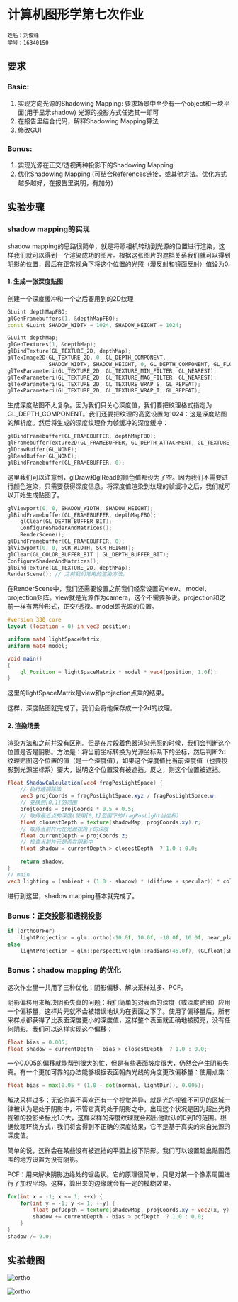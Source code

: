 # 计算机图形学第七次作业

```
姓名：刘俊峰
学号：16340150
```
## 要求
### Basic: 
1. 实现方向光源的Shadowing Mapping: 要求场景中至少有一个object和一块平面(用于显示shadow) 光源的投影方式任选其一即可 
2. 在报告里结合代码，解释Shadowing Mapping算法 
3. 修改GUI
### Bonus: 
1. 实现光源在正交/透视两种投影下的Shadowing Mapping 
2. 优化Shadowing Mapping (可结合References链接，或其他方法。优化方式越多越好，在报告里说明，有加分) 

## 实验步骤
### shadow mapping的实现
shadow mapping的思路很简单，就是将照相机转动到光源的位置进行渲染，这样我们就可以得到一个渲染成功的图片。根据这张图片的遮挡关系我们就可以得到阴影的位置，最后在正常视角下将这个位置的光照（漫反射和镜面反射）值设为0.

#### 1. 生成一张深度贴图
创建一个深度缓冲和一个之后要用到的2D纹理
```cpp
GLuint depthMapFBO;
glGenFramebuffers(1, &depthMapFBO);
const GLuint SHADOW_WIDTH = 1024, SHADOW_HEIGHT = 1024;

GLuint depthMap;
glGenTextures(1, &depthMap);
glBindTexture(GL_TEXTURE_2D, depthMap);
glTexImage2D(GL_TEXTURE_2D, 0, GL_DEPTH_COMPONENT, 
             SHADOW_WIDTH, SHADOW_HEIGHT, 0, GL_DEPTH_COMPONENT, GL_FLOAT, NULL);
glTexParameteri(GL_TEXTURE_2D, GL_TEXTURE_MIN_FILTER, GL_NEAREST);
glTexParameteri(GL_TEXTURE_2D, GL_TEXTURE_MAG_FILTER, GL_NEAREST);
glTexParameteri(GL_TEXTURE_2D, GL_TEXTURE_WRAP_S, GL_REPEAT); 
glTexParameteri(GL_TEXTURE_2D, GL_TEXTURE_WRAP_T, GL_REPEAT);
```
生成深度贴图不太复杂。因为我们只关心深度值，我们要把纹理格式指定为GL_DEPTH_COMPONENT。我们还要把纹理的高宽设置为1024：这是深度贴图的解析度。然后将生成的深度纹理作为帧缓冲的深度缓冲：
```cpp
glBindFramebuffer(GL_FRAMEBUFFER, depthMapFBO);
glFramebufferTexture2D(GL_FRAMEBUFFER, GL_DEPTH_ATTACHMENT, GL_TEXTURE_2D, depthMap, 0);
glDrawBuffer(GL_NONE);
glReadBuffer(GL_NONE);
glBindFramebuffer(GL_FRAMEBUFFER, 0);
```
这里我们可以注意到，glDraw和glRead的颜色值都设为了空。因为我们不需要进行颜色渲染，只需要获得深度信息。将深度值渲染到纹理的帧缓冲之后，我们就可以开始生成贴图了。
```cpp
glViewport(0, 0, SHADOW_WIDTH, SHADOW_HEIGHT);
glBindFramebuffer(GL_FRAMEBUFFER, depthMapFBO);
    glClear(GL_DEPTH_BUFFER_BIT);
    ConfigureShaderAndMatrices();
    RenderScene();
glBindFramebuffer(GL_FRAMEBUFFER, 0);
glViewport(0, 0, SCR_WIDTH, SCR_HEIGHT);
glClear(GL_COLOR_BUFFER_BIT | GL_DEPTH_BUFFER_BIT);
ConfigureShaderAndMatrices();
glBindTexture(GL_TEXTURE_2D, depthMap);
RenderScene(); // 之前我们常用的渲染方法。
```
在RenderScene中，我们还需要设置之前我们经常设置的view、 model、projection矩阵。view就是光源作为camera，这个不需要多说。projection和之前一样有两种形式，正交/透视。model即光源的位置。
```glsl
#version 330 core
layout (location = 0) in vec3 position;

uniform mat4 lightSpaceMatrix;
uniform mat4 model;

void main()
{
    gl_Position = lightSpaceMatrix * model * vec4(position, 1.0f);
}
```
这里的lightSpaceMatrix是view和projection点乘的结果。

这样，深度贴图就完成了。我们会将他保存成一个2d的纹理。

#### 2. 渲染场景
渲染方法和之前并没有区别。但是在片段着色器渲染光照的时候，我们会判断这个位置是否是阴影。方法是：将当前坐标转换为光源坐标系下的坐标，然后判断2d纹理贴图这个位置的值（是一个深度值），如果这个深度值比当前深度值（也要投影到光源坐标系）要大，说明这个位置没有被遮挡。反之，则这个位置被遮挡。
```glsl
float ShadowCalculation(vec4 fragPosLightSpace) {
    // 执行透视除法
    vec3 projCoords = fragPosLightSpace.xyz / fragPosLightSpace.w;
    // 变换到[0,1]的范围
    projCoords = projCoords * 0.5 + 0.5;
    // 取得最近点的深度(使用[0,1]范围下的fragPosLight当坐标)
    float closestDepth = texture(shadowMap, projCoords.xy).r; 
    // 取得当前片元在光源视角下的深度
    float currentDepth = projCoords.z;
    // 检查当前片元是否在阴影中
    float shadow = currentDepth > closestDepth  ? 1.0 : 0.0;

    return shadow;
}
// main
vec3 lighting = (ambient + (1.0 - shadow) * (diffuse + specular)) * color;    
```
进行到这里，shadow mapping基本就完成了。

### Bonus：正交投影和透视投影
```cpp
if (orthoOrPer)
	lightProjection = glm::ortho(-10.0f, 10.0f, -10.0f, 10.0f, near_plane, far_plane);
else
	lightProjection = glm::perspective(glm::radians(45.0f), (GLfloat)SHADOW_WIDTH / (GLfloat)SHADOW_HEIGHT, near_plane, far_plane);
```

### Bonus：shadow mapping 的优化
这次作业里一共用了三种优化：阴影偏移、解决采样过多、PCF。

阴影偏移用来解决阴影失真的问题：我们简单的对表面的深度（或深度贴图）应用一个偏移量，这样片元就不会被错误地认为在表面之下了。使用了偏移量后，所有采样点都获得了比表面深度更小的深度值，这样整个表面就正确地被照亮，没有任何阴影。我们可以这样实现这个偏移：
```glsl
float bias = 0.005;
float shadow = currentDepth - bias > closestDepth  ? 1.0 : 0.0;
```
一个0.005的偏移就能帮到很大的忙，但是有些表面坡度很大，仍然会产生阴影失真。有一个更加可靠的办法能够根据表面朝向光线的角度更改偏移量：使用点乘：
```glsl
float bias = max(0.05 * (1.0 - dot(normal, lightDir)), 0.005);
```

解决采样过多：无论你喜不喜欢还有一个视觉差异，就是光的视锥不可见的区域一律被认为是处于阴影中，不管它真的处于阴影之中。出现这个状况是因为超出光的视锥的投影坐标比1.0大，这样采样的深度纹理就会超出他默认的0到1的范围。根据纹理环绕方式，我们将会得到不正确的深度结果，它不是基于真实的来自光源的深度值。

简单的说，这样会在某些没有被遮挡的平面上投下阴影。我们可以设置超出贴图范围的地方设置为没有阴影。

PCF：用来解决阴影边缘处的锯齿状。它的原理很简单，只是对某一个像素周围进行了加权平均。这样，算出来的边缘就会有一定的模糊效果。
```glsl
for(int x = -1; x <= 1; ++x) {
    for(int y = -1; y <= 1; ++y) {
        float pcfDepth = texture(shadowMap, projCoords.xy + vec2(x, y) * texelSize).r; 
        shadow += currentDepth - bias > pcfDepth  ? 1.0 : 0.0;        
    }    
}
shadow /= 9.0;
```

## 实验截图

![ortho](./ortho-projection.PNG)



![ortho](./perspective-projection.PNG)